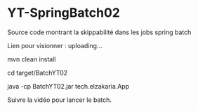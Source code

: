 # YT-SpringBatch02
Source code montrant la skippabilité dans les jobs spring batch

Lien pour visionner : uploading...

mvn clean install

cd target/BatchYT02

java -cp BatchYT02.jar tech.elzakaria.App

Suivre la vidéo pour lancer le batch.
